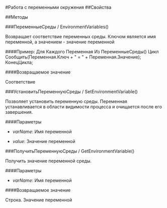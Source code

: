 
#Работа с переменными окружения
##Свойства
    
##Методы
    
###ПеременныеСреды / EnvironmentVariables()
    
    
    
Возвращает соответствие переменных среды. Ключом является имя переменной, а значением - значение переменной


  
  
####Пример:
    Для Каждого Переменная Из ПеременныеСреды() Цикл
    Сообщить(Переменная.Ключ + " = " + Переменная.Значение);
    КонецЦикла;
    

####Возвращаемое значение

Соответствие

  
###УстановитьПеременнуюСреды / SetEnvironmentVariable()
    
    
    
Позволяет установить переменную среды.
Переменная устанавливается в области видимости процесса и очищается после его завершения.


  
  
####Параметры

* *varName*: Имя переменной

* *value*: Значение переменной

###ПолучитьПеременнуюСреды / GetEnvironmentVariable()
    
    
    
Получить значение переменной среды.


  
  
####Параметры

* *varName*: Имя переменной

####Возвращаемое значение

Строка. Значение переменной

  